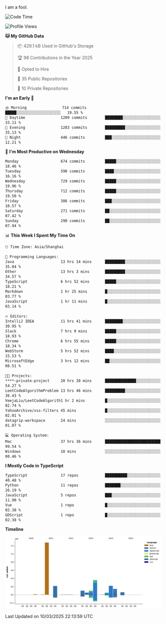 I am a fool.

<!--START_SECTION:waka-->
![Code Time](http://img.shields.io/badge/Code%20Time-2%2C698%20hrs%2014%20mins-blue)

![Profile Views](http://img.shields.io/badge/Profile%20Views-4-blue)

**🐱 My GitHub Data** 

> 📦 429.1 kB Used in GitHub's Storage 
 > 
> 🏆 98 Contributions in the Year 2025
 > 
> 💼 Opted to Hire
 > 
> 📜 35 Public Repositories 
 > 
> 🔑 10 Private Repositories 
 > 
**I'm an Early 🐤** 

```text
🌞 Morning                714 commits         █████░░░░░░░░░░░░░░░░░░░░   19.55 % 
🌆 Daytime                1209 commits        ████████░░░░░░░░░░░░░░░░░   33.11 % 
🌃 Evening                1283 commits        █████████░░░░░░░░░░░░░░░░   35.13 % 
🌙 Night                  446 commits         ███░░░░░░░░░░░░░░░░░░░░░░   12.21 % 
```
📅 **I'm Most Productive on Wednesday** 

```text
Monday                   674 commits         █████░░░░░░░░░░░░░░░░░░░░   18.46 % 
Tuesday                  590 commits         ████░░░░░░░░░░░░░░░░░░░░░   16.16 % 
Wednesday                729 commits         █████░░░░░░░░░░░░░░░░░░░░   19.96 % 
Thursday                 712 commits         █████░░░░░░░░░░░░░░░░░░░░   19.50 % 
Friday                   386 commits         ███░░░░░░░░░░░░░░░░░░░░░░   10.57 % 
Saturday                 271 commits         ██░░░░░░░░░░░░░░░░░░░░░░░   07.42 % 
Sunday                   290 commits         ██░░░░░░░░░░░░░░░░░░░░░░░   07.94 % 
```


📊 **This Week I Spent My Time On** 

```text
🕑︎ Time Zone: Asia/Shanghai

💬 Programming Languages: 
Java                     13 hrs 14 mins      █████████░░░░░░░░░░░░░░░░   35.04 % 
Other                    13 hrs 3 mins       █████████░░░░░░░░░░░░░░░░   34.57 % 
TypeScript               6 hrs 52 mins       █████░░░░░░░░░░░░░░░░░░░░   18.21 % 
Markdown                 1 hr 25 mins        █░░░░░░░░░░░░░░░░░░░░░░░░   03.77 % 
JavaScript               1 hr 11 mins        █░░░░░░░░░░░░░░░░░░░░░░░░   03.14 % 

🔥 Editors: 
IntelliJ IDEA            11 hrs 41 mins      ████████░░░░░░░░░░░░░░░░░   30.95 % 
Slack                    7 hrs 9 mins        █████░░░░░░░░░░░░░░░░░░░░   18.93 % 
Chrome                   6 hrs 55 mins       █████░░░░░░░░░░░░░░░░░░░░   18.34 % 
WebStorm                 5 hrs 52 mins       ████░░░░░░░░░░░░░░░░░░░░░   15.53 % 
MicrosoftEdge            3 hrs 12 mins       ██░░░░░░░░░░░░░░░░░░░░░░░   08.51 % 

🐱‍💻 Projects: 
****-private-project     20 hrs 30 mins      ██████████████░░░░░░░░░░░   54.27 % 
LeetCodeAlgorithmProblem 13 hrs 46 mins      █████████░░░░░░░░░░░░░░░░   36.43 % 
VeejaLiu/LeetCodeAlgorith1 hr 2 mins         █░░░░░░░░░░░░░░░░░░░░░░░░   02.74 % 
YahooArchive/xss-filters 45 mins             █░░░░░░░░░░░░░░░░░░░░░░░░   02.01 % 
datagrip-workspace       24 mins             ░░░░░░░░░░░░░░░░░░░░░░░░░   01.07 % 

💻 Operating System: 
Mac                      37 hrs 36 mins      █████████████████████████   99.54 % 
Windows                  10 mins             ░░░░░░░░░░░░░░░░░░░░░░░░░   00.46 % 
```

**I Mostly Code in TypeScript** 

```text
TypeScript               17 repos            ██████████░░░░░░░░░░░░░░░   40.48 % 
Python                   11 repos            ███████░░░░░░░░░░░░░░░░░░   26.19 % 
JavaScript               5 repos             ███░░░░░░░░░░░░░░░░░░░░░░   11.90 % 
Vue                      1 repo              █░░░░░░░░░░░░░░░░░░░░░░░░   02.38 % 
GDScript                 1 repo              █░░░░░░░░░░░░░░░░░░░░░░░░   02.38 % 
```



**Timeline**

![Lines of Code chart](https://raw.githubusercontent.com/VeejaLiu/VeejaLiu/master/assets/bar_graph.png)


 Last Updated on 10/03/2025 22:13:59 UTC
<!--END_SECTION:waka-->
